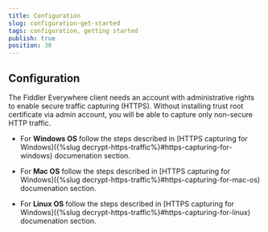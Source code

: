 ```yaml
---
title: Configuration
slug: configuration-get-started
tags: configuration, getting started
publish: true
position: 30
---
```


## Configuration

The Fiddler Everywhere client needs an account with administrative rights to enable secure traffic capturing (HTTPS). Without installing trust root certificate via admin account, you will be able to capture only non-secure HTTP traffic.

- For __Windows OS__ follow the steps described in [HTTPS capturing for Windows]({%slug decrypt-https-traffic%}#https-capturing-for-windows) documenation section.

- For __Mac OS__ follow the steps described in [HTTPS capturing for Windows]({%slug decrypt-https-traffic%}#https-capturing-for-mac-os) documenation section.

- For __Linux OS__ follow the steps described in [HTTPS capturing for Windows]({%slug decrypt-https-traffic%}#https-capturing-for-linux) documenation section.

